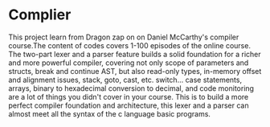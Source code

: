 # Complier
This project learn from Dragon zap on on Daniel McCarthy's compiler course.The content of codes covers 1-100 episodes of the online course.
The two-part lexer and a parser feature builds a solid foundation for a richer and more powerful compiler, covering not only scope of parameters and structs, break and continue AST, but also read-only types, in-memory offset and alignment issues, stack, goto, cast, etc. switch...  case statements, arrays, binary to hexadecimal conversion to decimal, and code monitoring are a lot of things you didn't cover in your course.  This is to build a more perfect compiler foundation and architecture, this lexer and a parser can almost meet all the syntax of the c language basic programs. 
